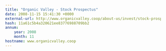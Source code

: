 ```yaml
---
title: "Organic Valley - Stock Prospectus"
date: 2008-11-15 15:41:30 +0000
external-url: http://www.organicvalley.coop/about-us/invest/stock-prospectus/
hash: 11a61c5b4a320621ee83776988709bb2
annum:
    year: 2008
    month: 11
hostname: www.organicvalley.coop
---
```



